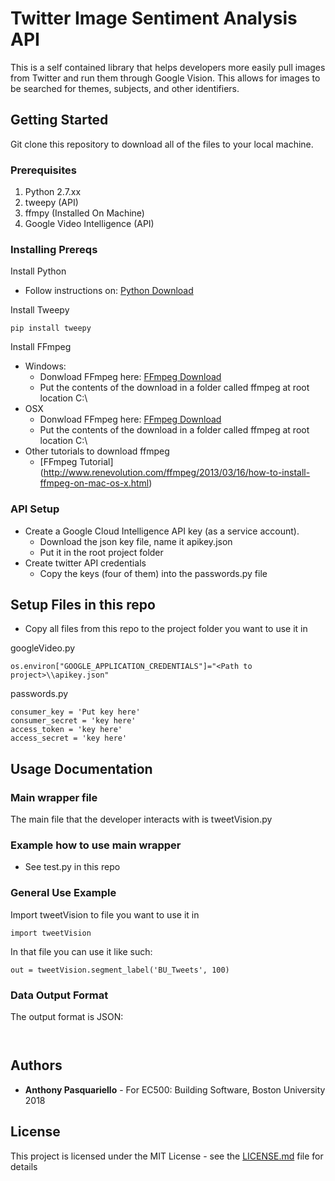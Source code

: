 # Twitter Image Sentiment Analysis API
This is a self contained library that helps developers more easily pull images from Twitter and run them through Google Vision. This allows for images to be searched for themes, subjects, and other identifiers.

## Getting Started
Git clone this repository to download all of the files to your local machine.

### Prerequisites
1. Python 2.7.xx
1. tweepy (API)
1. ffmpy (Installed On Machine)
1. Google Video Intelligence (API)

### Installing Prereqs

Install Python
- Follow instructions on: [Python Download](https://www.python.org/downloads)

Install Tweepy
```
pip install tweepy
```

Install FFmpeg
- Windows:
  - Donwload FFmpeg here: [FFmpeg Download](https://www.ffmpeg.org/download.html#build-windows)
  - Put the contents of the download in a folder called ffmpeg at root location C:\
- OSX
  - Donwload FFmpeg here: [FFmpeg Download](https://www.ffmpeg.org/download.html#build-mac)
  - Put the contents of the download in a folder called ffmpeg at root location C:\
- Other tutorials to download ffmpeg
  - [FFmpeg Tutorial] (http://www.renevolution.com/ffmpeg/2013/03/16/how-to-install-ffmpeg-on-mac-os-x.html)

### API Setup
- Create a Google Cloud Intelligence API key (as a service account). 
  - Download the json key file, name it apikey.json
  - Put it in the root project folder
- Create twitter API credentials
  - Copy the keys (four of them) into the passwords.py file

## Setup Files in this repo 
- Copy all files from this repo to the project folder you want to use it in

googleVideo.py
```
os.environ["GOOGLE_APPLICATION_CREDENTIALS"]="<Path to project>\\apikey.json"
```
passwords.py
```
consumer_key = 'Put key here'
consumer_secret = 'key here'
access_token = 'key here'
access_secret = 'key here'
```

## Usage Documentation

### Main wrapper file
The main file that the developer interacts with is tweetVision.py

### Example how to use main wrapper
- See test.py in this repo

### General Use Example
Import tweetVision to file you want to use it in
```
import tweetVision
```

In that file you can use it like such:
```
out = tweetVision.segment_label('BU_Tweets', 100)
```

### Data Output Format
The output format is JSON:
```


```
## Authors

* **Anthony Pasquariello** - For EC500: Building Software, Boston University 2018


## License

This project is licensed under the MIT License - see the [LICENSE.md](https://github.com/antpas/EC500C1/blob/master/LICENSE) file for details
